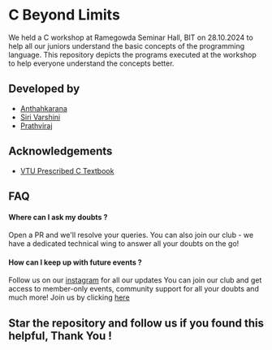 # C Beyond Limits

We held a C workshop at Ramegowda Seminar Hall, BIT on 28.10.2024 to help all our juniors understand the basic concepts of the programming language. This repository depicts the programs executed at the workshop to help everyone understand the concepts better.

## Developed by
- [Anthahkarana](https://www.github.com/githubber-me)
- [Siri Varshini](https://www.github.com/Sirivarshinisa)
- [Prathviraj](https://www.github.com/PrathviRaj60)

## Acknowledgements

 - [VTU Prescribed C Textbook](https://drive.google.com/file/d/1nWrXmt37hCfGScLL_nyQp6yqkvsBB2Ny/view?usp=sharing)

## FAQ

#### Where can I ask my doubts ?

Open a PR and we'll resolve your queries. You can also join our club - we have a dedicated technical wing to answer all your doubts on the go!

#### How can I keep up with future events ?

Follow us on our [instagram](https://instagram.com/nodedotai) for all our updates
You can join our club and get access to member-only events, community support for all your doubts and much more! Join us by clicking [here](https://forms.gle/1cWnekRUMLpQxDox5)

## Star the repository and follow us if you found this helpful, Thank You !
